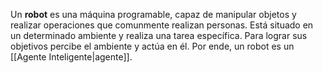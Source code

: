 Un **robot** es una máquina programable, capaz de manipular objetos y realizar operaciones que comunmente realizan personas. Está situado en un determinado ambiente y realiza una tarea específica. Para lograr sus objetivos percibe el ambiente y actúa en él. Por ende, un robot es un [[Agente Inteligente|agente]].